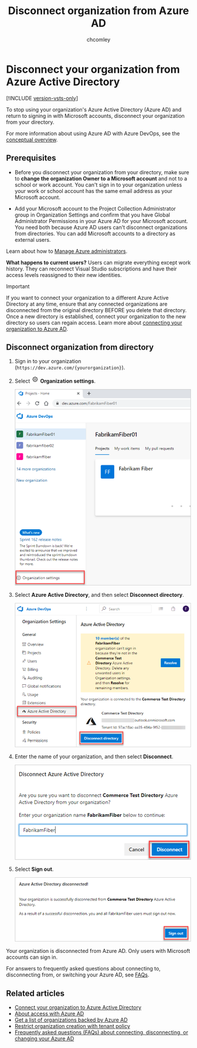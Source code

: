 ﻿---
title: Disconnect organization from Azure AD
titleSuffix: Azure DevOps Services
ms.custom: seodec18
description: Learn how to stop using your organization's Azure AD and sign in with a Microsoft account by disconnecting your organization from your directory
ms.technology: devops-accounts
ms.assetid: 3eb744cf-854d-4cbd-b725-c2e070bd922b
ms.topic: conceptual
ms.author: chcomley
author: chcomley
ms.date: 05/14/2019
monikerRange: 'azure-devops'
---
# Disconnect your organization from Azure Active Directory

[!INCLUDE [version-vsts-only](../../includes/version-vsts-only.md)]

<a name="DisconnectDirectory"></a>

To stop using your organization's Azure Active Directory (Azure AD) and return to signing in with Microsoft accounts, disconnect your organization from your directory.

For more information about using Azure AD with Azure DevOps, see the [conceptual overview](access-with-azure-ad.md).

## Prerequisites

* Before you disconnect your organization from your directory, make sure to **change the organization Owner to a Microsoft account** and not to a school or work account. You can't sign in to your organization unless your work or school account has the same email address as your Microsoft account.

* Add your Microsoft account to the Project Collection Administrator group in Organization Settings and confirm that you have Global Administrator Permissions in your Azure AD for your Microsoft account. You need both because Azure AD users can't disconnect organizations from directories. You can add Microsoft accounts to a directory as external users.

Learn about how to [Manage Azure administrators](/azure/active-directory/users-groups-roles/directory-assign-admin-roles).

**What happens to current users?**  Users can migrate everything except work history. They can reconnect Visual Studio subscriptions and have their access levels reassigned to their new identities.

> [!IMPORTANT]
> If you want to connect your organization to a different Azure Active Directory at any time, ensure that any connected organizations are disconnected from the original directory BEFORE you delete that directory. Once a new directory is established, connect your organization to the new directory so users can regain access. Learn more about [connecting your organization to Azure AD](connect-organization-to-azure-ad.md).

## Disconnect organization from directory

1. Sign in to your organization (```https://dev.azure.com/{yourorganization}```).

2. Select ![gear icon](../../media/icons/gear-icon.png) **Organization settings**.

    ![Open Organization settings](../../media/settings/open-admin-settings-vert.png)

3. Select **Azure Active Directory**, and then select **Disconnect directory**.

   ![Organization settings, disconnect directory](media/shared/select-disconnect-directory.png)

4. Enter the name of your organization, and then select **Disconnect**.

   ![Disconnection confirmation](media/shared/disconnection-confirmation.png)

5. Select **Sign out**.

   ![Select Sign out](media/shared/sign-out-azure-devops.png)

Your organization is disconnected from Azure AD. Only users with Microsoft accounts can sign in.

For answers to frequently asked questions about connecting to, disconnecting from, or switching your Azure AD, see [FAQs](faq-azure-access.yml#faq-connect).

## Related articles

* [Connect your organization to Azure Active Directory](connect-organization-to-azure-ad.md)
* [About access with Azure AD](access-with-azure-ad.md)
* [Get a list of organizations backed by Azure AD](get-list-of-organizations-connected-to-azure-active-directory.md)
* [Restrict organization creation with tenant policy](azure-ad-tenant-policy-restrict-org-creation.md)
* [Frequently asked questions (FAQs) about connecting, disconnecting, or changing your Azure AD](faq-azure-access.yml#connect-to-disconnect-from-or-change-azure-ad-connection)